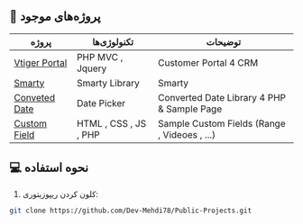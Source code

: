 
## 🌟 پروژه‌های موجود

| پروژه | تکنولوژی‌ها | توضیحات |
|-------|------------|---------|
| [Vtiger Portal](https://github.com/Dev-Mehdi78/Public-Projects/tree/main/Vtiger%20Portal) | PHP MVC , Jquery | Customer Portal 4 CRM |
| [Smarty](https://github.com/Dev-Mehdi78/Public-Projects/tree/main/Smarty) | Smarty Library | Smarty |
| [Conveted Date](https://github.com/Dev-Mehdi78/Public-Projects/tree/main/ConvetedDate) | Date Picker | Converted Date Library 4 PHP & Sample Page |
| [Custom Field](https://github.com/Dev-Mehdi78/Public-Projects/tree/main/CustomField) | HTML , CSS , JS , PHP | Sample Custom Fields (Range , Videoes , ...) |

## 💻 نحوه استفاده

1. کلون کردن ریپوزیتوری:
```bash
git clone https://github.com/Dev-Mehdi78/Public-Projects.git